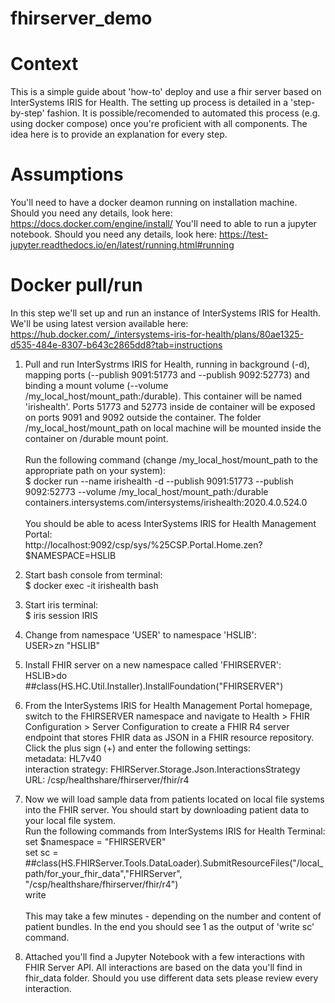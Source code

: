 # fhirserver_demo

# Context
This is a simple guide about 'how-to' deploy and use a fhir server based on InterSystems IRIS for Health.
The setting up process is detailed in a 'step-by-step' fashion. It is possible/recomended to automated this process (e.g. using docker compose) once you're proficient with all components. The idea here is to provide an explanation for every step.

# Assumptions
You'll need to have a docker deamon running on installation machine. Should you need any details, look here: https://docs.docker.com/engine/install/
You'll need to able to run a jupyter notebook. Should you need any details, look here: https://test-jupyter.readthedocs.io/en/latest/running.html#running

# Docker pull/run
In this step we'll set up and run an instance of InterSystems IRIS for Health. We'll be using latest version available here:<br> 
https://hub.docker.com/_/intersystems-iris-for-health/plans/80ae1325-d535-484e-8307-b643c2865dd8?tab=instructions

1) Pull and run InterSystrms IRIS for Health, running in background (-d), mapping ports (--publish 9091:51773 and --publish 9092:52773) and binding a mount volume (--volume /my_local_host/mount_path:/durable). This container will be named 'irishealth'. Ports 51773 and 52773 inside de container will be exposed on ports 9091 and 9092 outside the container. The folder /my_local_host/mount_path on local machine will be mounted inside the container on /durable mount point.<br><br>
Run the following command (change /my_local_host/mount_path to the appropriate path on your system):<br>
$ docker run --name irishealth -d --publish 9091:51773 --publish 9092:52773 --volume /my_local_host/mount_path:/durable containers.intersystems.com/intersystems/irishealth:2020.4.0.524.0<br><br>You should be able to acess InterSystems IRIS for Health Management Portal:<br> http://localhost:9092/csp/sys/%25CSP.Portal.Home.zen?$NAMESPACE=HSLIB

2) Start bash console from terminal:<br>
$ docker exec -it irishealth bash

3) Start iris terminal:<br>
$ iris session IRIS

4) Change from namespace 'USER' to namespace 'HSLIB':<br>
USER>zn "HSLIB"

5) Install FHIR server on a new namespace called 'FHIRSERVER':<br>
HSLIB>do ##class(HS.HC.Util.Installer).InstallFoundation("FHIRSERVER")

6) From the InterSystems IRIS for Health Management Portal homepage, switch to the FHIRSERVER namespace and navigate to Health > FHIR Configuration > Server Configuration to create a FHIR R4 server endpoint that stores FHIR data as JSON in a FHIR resource repository. Click the plus sign (+) and enter the following settings:<br>
  metadata: HL7v40<br>
  interaction strategy: FHIRServer.Storage.Json.InteractionsStrategy<br>
  URL: /csp/healthshare/fhirserver/fhir/r4<br>

7) Now we will load sample data from patients located on local file systems into the FHIR server. You should start by downloading patient data to your local file system.<br>Run the following commands from InterSystems IRIS for Health Terminal:<br>
  set $namespace = "FHIRSERVER"<br>
  set sc = ##class(HS.FHIRServer.Tools.DataLoader).SubmitResourceFiles("/local_path/for_your_fhir_data","FHIRServer",   "/csp/healthshare/fhirserver/fhir/r4")<br>
  write<br><br>
  This may take a few minutes - depending on the number and content of patient bundles. In the end you should see 1 as the output of 'write sc' command.
  
8) Attached you'll find a Jupyter Notebook with a few interactions with FHIR Server API. All interactions are based on the data you'll find in fhir_data folder. Should you use different data sets please review every interaction.

